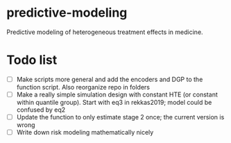 # predictive-modeling
Predictive modeling of heterogeneous treatment effects in medicine.

# Todo list
* [ ] Make scripts more general and add the encoders and DGP to the function script. Also reorganize repo in folders
* [ ] Make a really simple simulation design with constant HTE (or constant within quantile group). Start with eq3 in rekkas2019; model could be confused by eq2
* [ ] Update the function to only estimate stage 2 once; the current version is wrong
* [ ] Write  down risk modeling mathematically nicely
